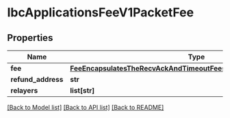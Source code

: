 # IbcApplicationsFeeV1PacketFee

## Properties
Name | Type | Description | Notes
------------ | ------------- | ------------- | -------------
**fee** | [**FeeEncapsulatesTheRecvAckAndTimeoutFeesAssociatedWithAnIBCPacket**](FeeEncapsulatesTheRecvAckAndTimeoutFeesAssociatedWithAnIBCPacket.md) |  | [optional] 
**refund_address** | **str** |  | [optional] 
**relayers** | **list[str]** |  | [optional] 

[[Back to Model list]](../README.md#documentation-for-models) [[Back to API list]](../README.md#documentation-for-api-endpoints) [[Back to README]](../README.md)

